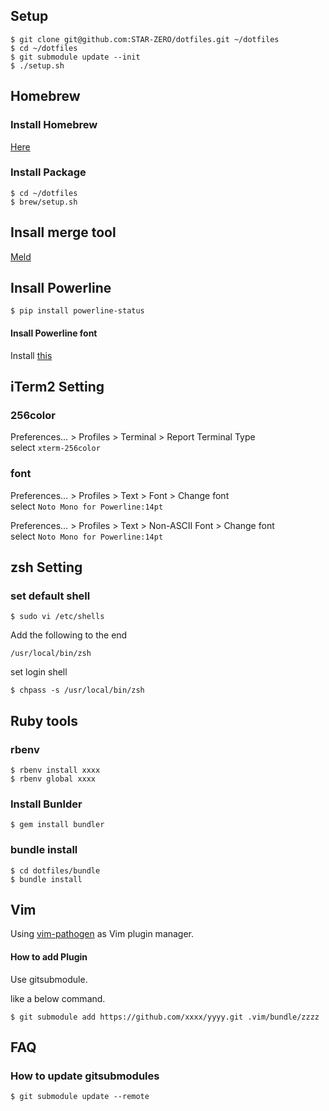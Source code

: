 ## Setup

```
$ git clone git@github.com:STAR-ZERO/dotfiles.git ~/dotfiles
$ cd ~/dotfiles
$ git submodule update --init
$ ./setup.sh
```

## Homebrew

### Install Homebrew

[Here](http://brew.sh/)

### Install Package

```
$ cd ~/dotfiles
$ brew/setup.sh
```

## Insall merge tool

[Meld](https://yousseb.github.io/meld/)

## Insall Powerline


```
$ pip install powerline-status
```

#### Insall Powerline font

Install [this](https://github.com/powerline/fonts)

## iTerm2 Setting

### 256color

Preferences… > Profiles > Terminal > Report Terminal Type  
select `xterm-256color`

### font


Preferences… > Profiles > Text > Font > Change font  
select `Noto Mono for Powerline:14pt`

Preferences… > Profiles > Text > Non-ASCII Font > Change font  
select `Noto Mono for Powerline:14pt`

## zsh Setting

### set default shell

```
$ sudo vi /etc/shells
```

Add the following to the end

```
/usr/local/bin/zsh
```

set login shell

```
$ chpass -s /usr/local/bin/zsh
```

## Ruby tools

### rbenv

```
$ rbenv install xxxx
$ rbenv global xxxx
```

### Install Bunlder

```
$ gem install bundler
```

### bundle install

```
$ cd dotfiles/bundle
$ bundle install
```

## Vim

Using [vim-pathogen](https://github.com/tpope/vim-pathogen) as Vim plugin manager.

#### How to add Plugin

Use gitsubmodule.

like a below command.

```
$ git submodule add https://github.com/xxxx/yyyy.git .vim/bundle/zzzz
```

## FAQ

### How to update gitsubmodules

```
$ git submodule update --remote
```
